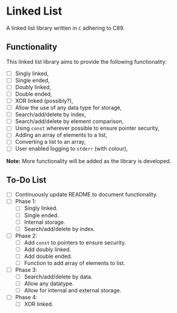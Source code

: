 # Linked List
A linked list library written in `C` adhering to C89.

## Functionality
This linked list library aims to provide the following functionality:
- [ ] Singly linked,
- [ ] Single ended,
- [ ] Doubly linked,
- [ ] Double ended,
- [ ] XOR linked (possibly?),
- [ ] Allow the use of any data type for storage,
- [ ] Search/add/delete by index,
- [ ] Search/add/delete by element comparison,
- [ ] Using `const` wherever possible to ensure pointer security,
- [ ] Adding an array of elements to a list,
- [ ] Converting a list to an array,
- [ ] User enabled logging to `stderr` (with colour),

**Note:** More functionality will be added as the library is developed.

## To-Do List
- [ ] Continuously update README to document functionality.
- [ ] Phase 1:
    - [ ] Singly linked.
    - [ ] Single ended.
    - [ ] Internal storage.
    - [ ] Search/add/delete by index.
- [ ] Phase 2:
    - [ ] Add `const` to pointers to ensure security.
    - [ ] Add doubly linked.
    - [ ] Add double ended.
    - [ ] Function to add array of elements to list.
- [ ] Phase 3:
    - [ ] Search/add/delete by data.
    - [ ] Allow any datatype.
    - [ ] Allow for internal and external storage.
- [ ] Phase 4:
    - [ ] XOR linked.
